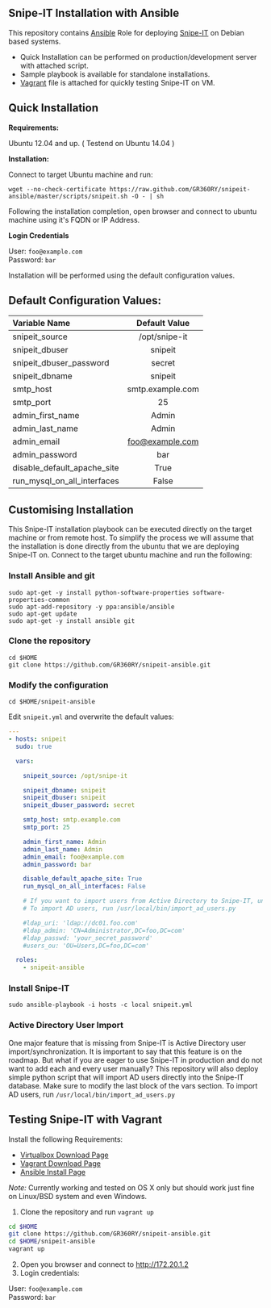Snipe-IT Installation with Ansible
----------------------------------
This repository contains [Ansible](http://www.ansible.com) Role for deploying [Snipe-IT](http://snipeitapp.com/) on Debian based systems. 

* Quick Installation can be performed on production/development server with attached script.
* Sample playbook is available for standalone installations.
* [Vagrant](http://www.vagrantup.com) file is attached for quickly testing Snipe-IT on VM.

## Quick Installation

__Requirements:__

Ubuntu 12.04 and up. ( Testend on Ubuntu 14.04 )

__Installation:__

Connect to target Ubuntu machine and run:

```
wget --no-check-certificate https://raw.github.com/GR360RY/snipeit-ansible/master/scripts/snipeit.sh -O - | sh
```

Following the installation completion, open browser and connect to ubuntu machine using it's FQDN or IP Address.

__Login Credentials__

User:      `foo@example.com`  
Password:  `bar`

Installation will be performed using the default configuration values.


## Default Configuration Values:

| Variable Name                |   Default Value   | 
|:-----------------------------|:-----------------:|
|snipeit_source                |/opt/snipe-it      |
|snipeit_dbuser                |snipeit            |
|snipeit_dbuser_password       |secret             |
|snipeit_dbname                |snipeit            |
|smtp_host                     |smtp.example.com   |
|smtp_port                     |25                 |  
|admin_first_name              |Admin              |
|admin_last_name               |Admin              | 
|admin_email                   |foo@example.com    |
|admin_password                |bar                |
|disable_default_apache_site   |True               |
|run_mysql_on_all_interfaces   |False              |

## Customising Installation

This Snipe-IT installation playbook can be executed directly on the target machine or from remote host. To simplify the process we will assume that the installation is done directly from the ubuntu that we are deploying Snipe-IT on. Connect to the target ubuntu machine and run the following:

### Install Ansible and git
    sudo apt-get -y install python-software-properties software-properties-common
    sudo apt-add-repository -y ppa:ansible/ansible
    sudo apt-get update
    sudo apt-get -y install ansible git

### Clone the repository

    cd $HOME
    git clone https://github.com/GR360RY/snipeit-ansible.git

### Modify the configuration

    cd $HOME/snipeit-ansible

Edit `snipeit.yml` and overwrite the default values:

```yaml
---
- hosts: snipeit 
  sudo: true

  vars:

    snipeit_source: /opt/snipe-it

    snipeit_dbname: snipeit
    snipeit_dbuser: snipeit
    snipeit_dbuser_password: secret

    smtp_host: smtp.example.com
    smtp_port: 25

    admin_first_name: Admin
    admin_last_name: Admin
    admin_email: foo@example.com
    admin_password: bar

    disable_default_apache_site: True
    run_mysql_on_all_interfaces: False

    # If you want to import users from Active Directory to Snipe-IT, uncomment and modify the below values.
    # To import AD users, run /usr/local/bin/import_ad_users.py

    #ldap_uri: 'ldap://dc01.foo.com'
    #ldap_admin: 'CN=Administrator,DC=foo,DC=com'
    #ldap_passwd: 'your_secret_password'
    #users_ou: 'OU=Users,DC=foo,DC=com'

  roles:
    - snipeit-ansible

```
### Install Snipe-IT

    sudo ansible-playbook -i hosts -c local snipeit.yml


### Active Directory User Import

One major feature that is missing from Snipe-IT is Active Directory user import/synchronization. It is important to say that this feature is on the roadmap. But what if you are eager to use Snipe-IT in production and do not want to add each and every user manually? This repository will also deploy simple python script that will import AD users directly into the Snipe-IT database.
Make sure to modify the last block of the vars section. To import AD users, run `/usr/local/bin/import_ad_users.py`


## Testing Snipe-IT with Vagrant

Install the following Requirements:

* [Virtualbox Download Page](https://www.virtualbox.org/wiki/Downloads)
* [Vagrant Download Page](https://www.vagrantup.com/downloads)
* [Ansible Install Page](http://docs.ansible.com/intro_installation.html)

_Note:_ Currently working and tested on OS X only but should work just fine on Linux/BSD system and even Windows.

1. Clone the repository and run `vagrant up`

```bash
cd $HOME
git clone https://github.com/GR360RY/snipeit-ansible.git
cd $HOME/snipeit-ansible
vagrant up
```

2. Open you browser and connect to http://172.20.1.2
3. Login credentials:

User:      `foo@example.com`  
Password:  `bar`
